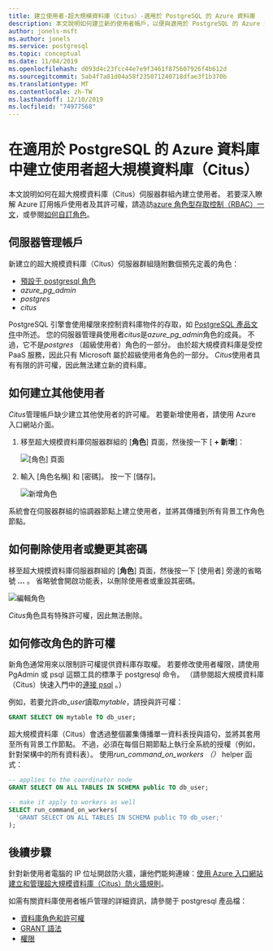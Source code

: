 ```yaml
---
title: 建立使用者-超大規模資料庫（Citus）-適用於 PostgreSQL 的 Azure 資料庫
description: 本文說明如何建立新的使用者帳戶，以便與適用於 PostgreSQL 的 Azure 資料庫超大規模資料庫（Citus）互動。
author: jonels-msft
ms.author: jonels
ms.service: postgresql
ms.topic: conceptual
ms.date: 11/04/2019
ms.openlocfilehash: d093d4c23fcc44e7e9f3461f875607926f4b612d
ms.sourcegitcommit: 5ab4f7a81d04a58f235071240718dfae3f1b370b
ms.translationtype: MT
ms.contentlocale: zh-TW
ms.lasthandoff: 12/10/2019
ms.locfileid: "74977568"
---
```

# <a name="create-users-in-azure-database-for-postgresql---hyperscale-citus"></a>在適用於 PostgreSQL 的 Azure 資料庫中建立使用者超大規模資料庫（Citus）

本文說明如何在超大規模資料庫（Citus）伺服器群組內建立使用者。 若要深入瞭解 Azure 訂用帳戶使用者及其許可權，請造訪[azure 角色型存取控制（RBAC）一文](../role-based-access-control/built-in-roles.md)，或參閱[如何自訂角色](../role-based-access-control/custom-roles.md)。

## <a name="the-server-admin-account"></a>伺服器管理帳戶

新建立的超大規模資料庫（Citus）伺服器群組隨附數個預先定義的角色：

* [預設于 postgresql 角色](https://www.postgresql.org/docs/current/default-roles.html)
* *azure_pg_admin*
* *postgres*
* *citus*

PostgreSQL 引擎會使用權限來控制資料庫物件的存取，如 [PostgreSQL 產品文件](https://www.postgresql.org/docs/current/static/sql-createrole.html)中所述。
您的伺服器管理員使用者*citus*是*azure_pg_admin*角色的成員。
不過，它不是*postgres* （超級使用者）角色的一部分。  由於超大規模資料庫是受控 PaaS 服務，因此只有 Microsoft 屬於超級使用者角色的一部分。 *Citus*使用者具有有限的許可權，因此無法建立新的資料庫。

## <a name="how-to-create-additional-users"></a>如何建立其他使用者

*Citus*管理帳戶缺少建立其他使用者的許可權。 若要新增使用者，請使用 Azure 入口網站介面。

1. 移至超大規模資料庫伺服器群組的 [**角色**] 頁面，然後按一下 [ **+ 新增**]：

   ![[角色] 頁面](media/howto-hyperscale-create-users/1-role-page.png)

2. 輸入 [角色名稱] 和 [密碼]。 按一下 [儲存]。

   ![新增角色](media/howto-hyperscale-create-users/2-add-user-fields.png)

系統會在伺服器群組的協調器節點上建立使用者，並將其傳播到所有背景工作角色節點。

## <a name="how-to-delete-a-user-or-change-their-password"></a>如何刪除使用者或變更其密碼

移至超大規模資料庫伺服器群組的 [**角色**] 頁面，然後按一下 [使用者] 旁邊的省略號 **...** 。 省略號會開啟功能表，以刪除使用者或重設其密碼。

   ![編輯角色](media/howto-hyperscale-create-users/edit-role.png)

*Citus*角色具有特殊許可權，因此無法刪除。

## <a name="how-to-modify-privileges-for-role"></a>如何修改角色的許可權

新角色通常用來以限制許可權提供資料庫存取權。 若要修改使用者權限，請使用 PgAdmin 或 psql 這類工具的標準于 postgresql 命令。 （請參閱超大規模資料庫（Citus）快速入門中的[連接 psql](quickstart-create-hyperscale-portal.md#connect-to-the-database-using-psql) 。）

例如，若要允許*db_user*讀取*mytable*，請授與許可權：

```sql
GRANT SELECT ON mytable TO db_user;
```

超大規模資料庫（Citus）會透過整個叢集傳播單一資料表授與語句，並將其套用至所有背景工作節點。 不過，必須在每個日期節點上執行全系統的授權（例如，針對架構中的所有資料表）。  使用*run_command_on_workers （）* helper 函式：

```sql
-- applies to the coordinator node
GRANT SELECT ON ALL TABLES IN SCHEMA public TO db_user;

-- make it apply to workers as well
SELECT run_command_on_workers(
  'GRANT SELECT ON ALL TABLES IN SCHEMA public TO db_user;'
);
```

## <a name="next-steps"></a>後續步驟

針對新使用者電腦的 IP 位址開啟防火牆，讓他們能夠連線：[使用 Azure 入口網站建立和管理超大規模資料庫（Citus）防火牆規則](howto-hyperscale-manage-firewall-using-portal.md)。

如需有關資料庫使用者帳戶管理的詳細資訊，請參閱于 postgresql 產品檔：

* [資料庫角色和許可權](https://www.postgresql.org/docs/current/static/user-manag.html)
* [GRANT 語法](https://www.postgresql.org/docs/current/static/sql-grant.html)
* [權限](https://www.postgresql.org/docs/current/static/ddl-priv.html)
